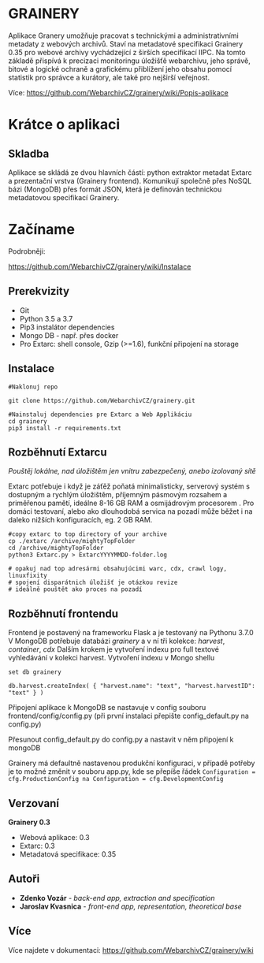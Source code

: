 # GRAINERY 

Aplikace Granery umožňuje pracovat s technickými a administrativními metadaty z webových archivů. Staví na metadatové specifikaci Grainery 0.35 pro webové archivy vychádzející z širších specifikací IIPC. Na tomto základě přispívá k precizaci monitoringu úložišťě webarchivu, jeho správě, bitové a logické ochraně a grafickému přiblížení jeho obsahu pomocí statistik pro správce a kurátory, ale také pro nejširší veřejnost. 

Více: https://github.com/WebarchivCZ/grainery/wiki/Popis-aplikace 

# Krátce o aplikaci

## Skladba
 
Aplikace se skládá ze dvou hlavních částí: python extraktor metadat Extarc a prezentační vrstva (Grainery frontend). Komunikují společně přes NoSQL bázi (MongoDB) přes formát JSON, která je definován technickou metadatovou specifikací Grainery.

# Začíname

Podrobněji:

https://github.com/WebarchivCZ/grainery/wiki/Instalace

## Prerekvizity

* Git
* Python 3.5 a 3.7 
* Pip3 instalátor dependencies
* Mongo DB - např. přes docker
* Pro Extarc: shell console, Gzip (>=1.6), funkční připojení na storage 

## Instalace

```
#Naklonuj repo

git clone https://github.com/WebarchivCZ/grainery.git

#Nainstaluj dependencies pre Extarc a Web Applikáciu
cd grainery
pip3 install -r requirements.txt

```

## Rozběhnutí Extarcu

*Pouštěj lokálne, nad úložištěm jen vnitru zabezpečený, anebo izolovaný sítě*

Extarc potřebuje i když je záťěž poňatá minimalisticky, serverový systém s dostupným a rychlým úložištěm, příjemným pásmovým rozsahem a priměřenou pamětí, ideálne 8-16 GB RAM a osmijádrovým procesorem . Pro domáci testovaní, alebo ako dlouhodobá servica na pozadí může běžet i na daleko nižších konfiguracích, eg. 2 GB RAM.

```
#copy extarc to top directory of your archive
cp ./extarc /archive/mightyTopFolder  
cd /archive/mightyTopFolder
python3 Extarc.py > ExtarcYYYYMMDD-folder.log

# opakuj nad top adresármi obsahujúcimi warc, cdx, crawl logy, linuxfixity
# spojení disparátnich úložišť je otázkou revize
# ideálně pouštět ako proces na pozadí
```

## Rozběhnutí frontendu
Frontend je postavený na frameworku Flask a je testovaný na Pythonu 3.7.0
V MongoDB potřebuje databázi _grainery_ a v ní tři kolekce: _harvest_, _container_, _cdx_
Dalším krokem je vytvoření indexu pro full textové vyhledávání v kolekci harvest. Vytvoření indexu v Mongo shellu

```
set db grainery

db.harvest.createIndex( { "harvest.name": "text", "harvest.harvestID": "text" } )
```
Připojení aplikace k MongoDB se nastavuje v config souboru frontend/config/config.py (při první instalaci přepište config_default.py na config.py)

Přesunout config_default.py do config.py a nastavit v něm připojení k mongoDB

Grainery má defaultně nastavenou produkční konfiguraci, v případě potřeby je to možné změnit v souboru app.py, kde se přepíše řádek `Configuration = cfg.ProductionConfig na Configuration = cfg.DevelopmentConfig`

## Verzovaní

**Grainery 0.3**

* Webová aplikace: 0.3
* Extarc: 0.3
* Metadatová specifikace: 0.35 

## Autoři

* **Zdenko Vozár** -  *back-end app, extraction and specification*
* **Jaroslav Kvasnica** - *front-end app, representation, theoretical base*

## Více

Více najdete v dokumentaci: https://github.com/WebarchivCZ/grainery/wiki
